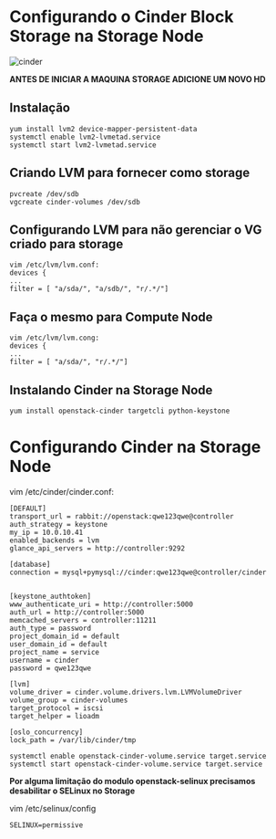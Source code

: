 # Configurando o Cinder Block Storage na Storage Node

![cinder](https://blog.purestorage.com/wp-content/uploads/2017/08/OpenStack_Project_Cinder_vertical-300x250.png)


**ANTES DE INICIAR A MAQUINA STORAGE ADICIONE UM NOVO HD**

## Instalação
```SH
yum install lvm2 device-mapper-persistent-data
systemctl enable lvm2-lvmetad.service
systemctl start lvm2-lvmetad.service
```
## Criando LVM para fornecer como storage
```SH
pvcreate /dev/sdb
vgcreate cinder-volumes /dev/sdb
```
## Configurando LVM para não gerenciar o VG criado para storage
```SH
vim /etc/lvm/lvm.conf:
devices {
...
filter = [ "a/sda/", "a/sdb/", "r/.*/"]
```

## Faça o mesmo para Compute Node
```
vim /etc/lvm/lvm.cong:
devices {
...
filter = [ "a/sda/", "r/.*/"]
```
## Instalando Cinder na Storage Node
```SH
yum install openstack-cinder targetcli python-keystone
```

# Configurando Cinder na Storage Node
vim /etc/cinder/cinder.conf:

``` 
[DEFAULT]
transport_url = rabbit://openstack:qwe123qwe@controller
auth_strategy = keystone
my_ip = 10.0.10.41
enabled_backends = lvm
glance_api_servers = http://controller:9292

[database]
connection = mysql+pymysql://cinder:qwe123qwe@controller/cinder


[keystone_authtoken]
www_authenticate_uri = http://controller:5000
auth_url = http://controller:5000
memcached_servers = controller:11211
auth_type = password
project_domain_id = default
user_domain_id = default
project_name = service
username = cinder
password = qwe123qwe

[lvm]
volume_driver = cinder.volume.drivers.lvm.LVMVolumeDriver
volume_group = cinder-volumes
target_protocol = iscsi
target_helper = lioadm

[oslo_concurrency]
lock_path = /var/lib/cinder/tmp

systemctl enable openstack-cinder-volume.service target.service
systemctl start openstack-cinder-volume.service target.service

```

**Por alguma limitação do modulo openstack-selinux precisamos desabilitar o SELinux no Storage**

vim /etc/selinux/config
```SH
SELINUX=permissive
```
